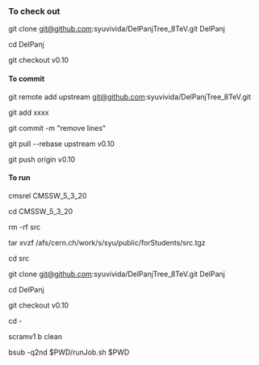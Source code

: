 ### To check out

git clone git@github.com:syuvivida/DelPanjTree_8TeV.git DelPanj

cd DelPanj

git checkout v0.10

#### To commit

git remote add upstream git@github.com:syuvivida/DelPanjTree_8TeV.git

git add xxxx

git commit -m "remove lines"

git pull --rebase upstream v0.10

git push origin v0.10


#### To run

cmsrel CMSSW_5_3_20

cd CMSSW_5_3_20

rm -rf src

tar xvzf /afs/cern.ch/work/s/syu/public/forStudents/src.tgz

cd src

git clone git@github.com:syuvivida/DelPanjTree_8TeV.git DelPanj

cd DelPanj

git checkout v0.10

cd -

scramv1 b clean

bsub -q2nd $PWD/runJob.sh $PWD
